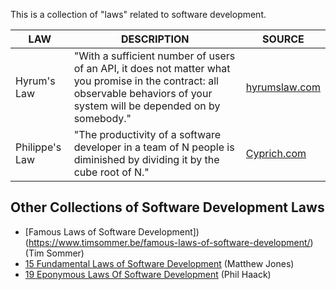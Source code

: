 This is a collection of "laws" related to software development.

LAW | DESCRIPTION | SOURCE
--- | ----------- | ------
Hyrum's Law | "With a sufficient number of users of an API, it does not matter what you promise in the contract: all observable behaviors of your system will be depended on by somebody." | [hyrumslaw.com](https://www.hyrumslaw.com/)
Philippe's Law | "The productivity of a software developer in a team of N people is diminished by dividing it by the cube root of N." | [Cyprich.com](http://www.cyprich.com/2008/06/06/philippes-law/)


## Other Collections of Software Development Laws ##
* [Famous Laws of Software Development])(https://www.timsommer.be/famous-laws-of-software-development/) (Tim Sommer)
* [15 Fundamental Laws of Software Development](https://exceptionnotfound.net/fundamental-laws-of-software-development/) (Matthew Jones)
* [19 Eponymous Laws Of Software Development](https://haacked.com/archive/2007/07/17/the-eponymous-laws-of-software-development.aspx/) (Phil Haack)
